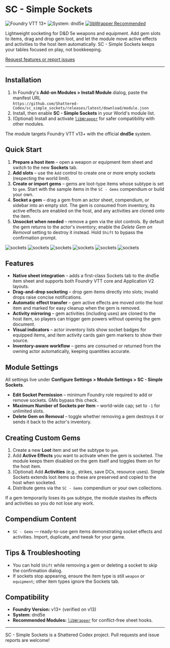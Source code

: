 # SC - Simple Sockets

![Foundry VTT 13+](https://img.shields.io/badge/Foundry%20VTT-13%2B-orange?logo=foundry-vtt&logoColor=white)
![System: dnd5e](https://img.shields.io/badge/System-dnd5e-blue)
[![libWrapper Recommended](https://img.shields.io/badge/libWrapper-Recommended-8A2BE2)](https://github.com/ruipin/fvtt-lib-wrapper)

Lightweight socketing for D&D 5e weapons and equipment. Add gem slots to items, drag and drop gem loot, and let the module move active effects and activities to the host item automatically. SC - Simple Sockets keeps your tables focused on play, not bookkeeping.

[Request features or report issues](https://github.com/Shattered-Codex/sc_simple_sockets/issues)

---

## Installation

1. In Foundry's **Add-on Modules > Install Module** dialog, paste the manifest URL  
   `https://github.com/Shattered-Codex/sc_simple_sockets/releases/latest/download/module.json`
2. Install, then enable **SC - Simple Sockets** in your World's module list.
3. (Optional) Install and activate [`libWrapper`](https://github.com/ruipin/fvtt-lib-wrapper) for safer compatibility with other modules.

The module targets Foundry VTT v13+ with the official **dnd5e** system.

## Quick Start

1. **Prepare a host item** – open a weapon or equipment item sheet and switch to the new **Sockets** tab.
2. **Add slots** – use the `Add` control to create one or more empty sockets (respecting the world limit).
3. **Create or import gems** – gems are loot-type items whose subtype is set to `gem`. Start with the sample items in the `SC - Gems` compendium or build your own.
4. **Socket a gem** – drag a gem from an actor sheet, compendium, or sidebar into an empty slot. The gem is consumed from inventory, its active effects are enabled on the host, and any activities are cloned onto the item.
5. **Unsocket when needed** – remove a gem via the slot controls. By default the gem returns to the actor's inventory; enable the *Delete Gem on Removal* setting to destroy it instead. Hold `Shift` to bypass the confirmation prompt.

![sockets](https://i.imgur.com/azxl7Gz.png)
![sockets](https://i.imgur.com/bv1mJui.png)
![sockets](https://i.imgur.com/WyNyxKL.png)
![sockets](https://i.imgur.com/IiOMgMd.png)
![sockets](https://i.imgur.com/BDLfybi.png)
![sockets](https://i.imgur.com/WyNyxKL.png)

## Features

- **Native sheet integration** – adds a first-class Sockets tab to the dnd5e item sheet and supports both Foundry VTT core and Application V2 layouts.
- **Drag-and-drop socketing** – drop gem items directly into slots; invalid drops raise concise notifications.
- **Automatic effect transfer** – gem active effects are moved onto the host item and marked for easy cleanup when the gem is removed.
- **Activity mirroring** – gem activities (including uses) are cloned to the host item, so players can trigger gem powers without opening the gem document.
- **Visual indicators** – actor inventory lists show socket badges for equipped items, and item activity cards gain gem markers to show their source.
- **Inventory-aware workflow** – gems are consumed or returned from the owning actor automatically, keeping quantities accurate.

## Module Settings

All settings live under **Configure Settings > Module Settings > SC - Simple Sockets**.

- **Edit Socket Permission** – minimum Foundry role required to add or remove sockets. GMs bypass this check.
- **Maximum Number of Sockets per Item** – world-wide cap; set to `-1` for unlimited slots.
- **Delete Gem on Removal** – toggle whether removing a gem destroys it or sends it back to the actor's inventory.

## Creating Custom Gems

1. Create a new **Loot** item and set the subtype to `gem`.
2. Add **Active Effects** you want to activate when the gem is socketed. The module keeps them disabled on the gem itself and toggles them on for the host item.
3. (Optional) Add **Activities** (e.g., strikes, save DCs, resource uses). Simple Sockets extends loot items so these are preserved and copied to the host when socketed.
4. Distribute gems via the `SC - Gems` compendium or your own collections.

If a gem temporarily loses its `gem` subtype, the module stashes its effects and activities so you do not lose any work.

## Compendium Content

- `SC - Gems` — ready-to-use gem items demonstrating socket effects and activities. Import, duplicate, and tweak for your game.

## Tips & Troubleshooting

- You can hold `Shift` while removing a gem or deleting a socket to skip the confirmation dialog.
- If sockets stop appearing, ensure the item type is still `weapon` or `equipment`; other item types ignore the Sockets tab.

## Compatibility

- **Foundry Version:** v13+ (verified on v13)
- **System:** dnd5e
- **Recommended Modules:** [`libWrapper`](https://github.com/ruipin/fvtt-lib-wrapper) for conflict-free sheet hooks.

---

SC - Simple Sockets is a Shattered Codex project. Pull requests and issue reports are welcome!

